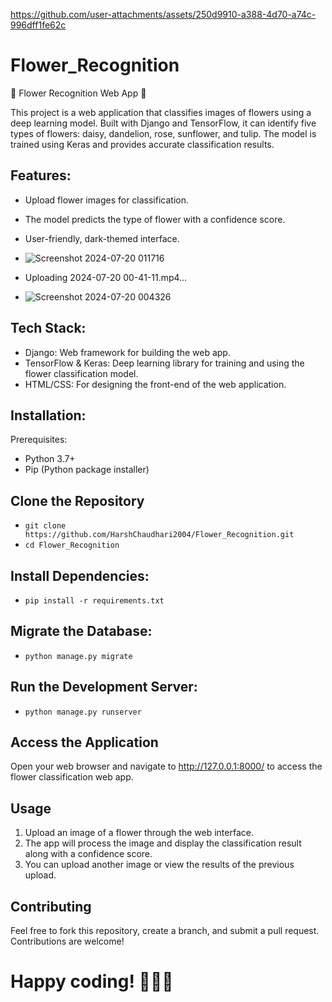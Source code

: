 
https://github.com/user-attachments/assets/250d9910-a388-4d70-a74c-996dff1fe62c
# Flower_Recognition

🌸 Flower Recognition Web App 🌸

This project is a web application that classifies images of flowers using a deep learning model. Built with Django and TensorFlow, it can identify five types of flowers: daisy, dandelion, rose, sunflower, and tulip. The model is trained using Keras and provides accurate classification results.

## Features:
- Upload flower images for classification.
- The model predicts the type of flower with a confidence score.
- User-friendly, dark-themed interface.

- ![Screenshot 2024-07-20 011716](https://github.com/user-attachments/assets/c256fa09-8bf0-46a8-a194-b38614db4d4a)

- Uploading 2024-07-20 00-41-11.mp4…

- ![Screenshot 2024-07-20 004326](https://github.com/user-attachments/assets/fac99df8-cd5c-4491-b6ad-a25da50b465c)


## Tech Stack:
- Django: Web framework for building the web app.
- TensorFlow & Keras: Deep learning library for training and using the flower classification model.
- HTML/CSS: For designing the front-end of the web application.

## Installation:
Prerequisites:
   - Python 3.7+
   - Pip (Python package installer)
     
## Clone the Repository
   - ```git clone https://github.com/HarshChaudhari2004/Flower_Recognition.git```
   - ```cd Flower_Recognition```

## Install Dependencies:
- ```pip install -r requirements.txt```

## Migrate the Database:
- ```python manage.py migrate```

## Run the Development Server:
- ```python manage.py runserver```

## Access the Application
Open your web browser and navigate to http://127.0.0.1:8000/ to access the flower classification web app.

## Usage
1. Upload an image of a flower through the web interface.
2. The app will process the image and display the classification result along with a confidence score.
3. You can upload another image or view the results of the previous upload.
   
## Contributing
Feel free to fork this repository, create a branch, and submit a pull request. Contributions are welcome!


# Happy coding! 🌸🌼🌺
